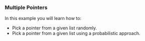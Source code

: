 ### Multiple Pointers

In this example you will learn how to:

 - Pick a pointer from a given list randomly.
 - Pick a pointer from a given list using a probabilistic approach.
